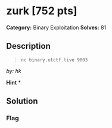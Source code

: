 # zurk [752 pts]

**Category:** Binary Exploitation
**Solves:** 81

## Description
>`nc binary.utctf.live 9003`

_by: hk_

**Hint**
* 

## Solution

### Flag


